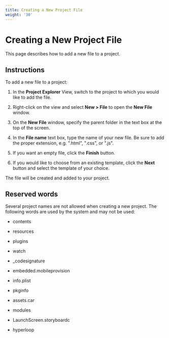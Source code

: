 ```yaml
---
title: Creating a New Project File
weight: '30'
---
```


# Creating a New Project File

This page describes how to add a new file to a project.

## Instructions

To add a new file to a project:

1. In the **Project Explorer** View, switch to the project to which you would like to add the file.

2. Right-click on the view and select **New > File** to open the **New File** window.

3. On the **New File** window, specify the parent folder in the text box at the top of the screen.

4. In the **File name** text box, type the name of your new file. Be sure to add the proper extension, e.g. ".html", ".css", or ".js".

5. If you want an empty file, click the **Finish** button.

6. If you would like to choose from an existing template, click the **Next** button and select the template of your choice.

The file will be created and added to your project.

## Reserved words

Several project names are not allowed when creating a new project. The following words are used by the system and may not be used:

* contents

* resources

* plugins

* watch

* \_codesignature

* embedded.mobileprovision

* info.plist

* pkginfo

* assets.car

* modules

* LaunchScreen.storyboardc

* hyperloop
